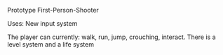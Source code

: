 Prototype First-Person-Shooter

Uses: New input system

The player can currently: walk, run, jump, crouching, interact.
There is a level system and a life system
